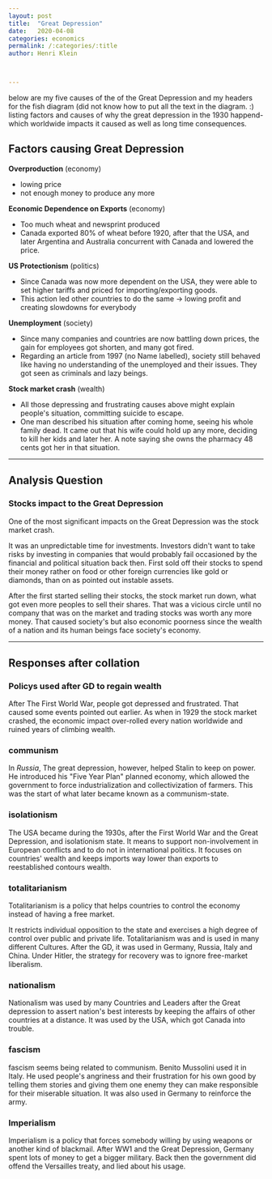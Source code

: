 ```yaml
---
layout: post
title:  "Great Depression"
date:   2020-04-08
categories: economics
permalink: /:categories/:title
author: Henri Klein



---
```


below are my five causes of the of the Great Depression and my headers for the fish diagram (did not know how to put all the text in the diagram. :)
listing factors and causes of why the great depression in the 1930 happend- which worldwide impacts it caused as well as long time consequences.

## Factors causing Great Depression

**Overproduction** (economy)

+ lowing price
+ not enough money to produce any more

**Economic Dependence on Exports** (economy)

+ Too much wheat and newsprint produced
+ Canada exported 80% of wheat before 1920, after that the USA, and later Argentina and Australia concurrent with Canada and lowered the price.

**US Protectionism** (politics)

+ Since Canada was now more dependent on the USA, they were able to set higher tariffs and priced for importing/exporting goods.
+ This action led other countries to do the same -> lowing profit and creating slowdowns for everybody

**Unemployment** (society)

+ Since many companies and countries are now battling down prices, the gain for employees got shorten, and many got fired.
+ Regarding an article from 1997 (no Name labelled), society still behaved like having no understanding of the unemployed and their issues. They got seen as criminals and lazy beings.

**Stock market crash** (wealth)

+ All those depressing and frustrating causes above might explain people's situation, committing suicide to escape.
+ One man described his situation after coming home, seeing his whole family dead. It came out that his wife could hold up any more, deciding to kill her kids and later her. A note saying she owns the pharmacy 48 cents got her in that situation.

---

## Analysis Question

### Stocks impact to the Great Depression

One of the most significant impacts on the Great Depression was the stock market crash.

It was an unpredictable time for investments. Investors didn't want to take risks by investing in companies that would probably fail occasioned by the financial and political situation back then. First sold off their stocks to spend their money rather on food or other foreign currencies like gold or diamonds, than on as pointed out instable assets.

After the first started selling their stocks, the stock market run down, what got even more peoples to sell their shares. That was a vicious circle until no company that was on the market and trading stocks was worth any more money. That caused society's but also economic poorness since the wealth of a nation and its human beings face society's economy.

---

## Responses after collation

### Policys used after GD to regain wealth

After The First World War, people got depressed and frustrated. That caused some events pointed out earlier. As when in 1929 the stock market crashed, the economic impact over-rolled every nation worldwide and ruined years of climbing wealth.

### communism

In *Russia*, The great depression, however, helped Stalin to keep on power. He introduced his "Five Year Plan" planned economy, which allowed the government to force industrialization and collectivization of farmers. This was the start of what later became known as a communism-state.

### isolationism

The USA became during the 1930s, after the First World War and the Great Depression, and isolationism state. It means to support non-involvement in European conflicts and to do not in international politics. It focuses on countries' wealth and keeps imports way lower than exports to reestablished contours wealth.

### totalitarianism

Totalitarianism is a policy that helps countries to control the economy instead of having a free market.

It restricts individual opposition to the state and exercises a high degree of control over public and private life. Totalitarianism was and is used in many different Cultures. After the GD, it was used in Germany, Russia, Italy and China. Under Hitler, the strategy for recovery was to ignore free-market liberalism.

### nationalism

Nationalism was used by many Countries and Leaders after the Great depression to assert nation's best interests by keeping the affairs of other countries at a distance. It was used by the USA, which got Canada into trouble.  

### fascism

fascism seems being related to communism. Benito Mussolini used it in Italy. He used people's angriness and their frustration for his own good by telling them stories and giving them one enemy they can make responsible for their miserable situation. It was also used in Germany to reinforce the army.

### Imperialism

Imperialism is a policy that forces somebody willing by using weapons or another kind of blackmail. After WW1 and the Great Depression, Germany spent lots of money to get a bigger military. Back then the government did offend the Versailles treaty, and lied about his usage.

